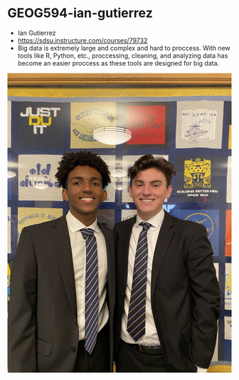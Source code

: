 # GEOG594-ian-gutierrez
* Ian Gutierrez
* https://sdsu.instructure.com/courses/79732
* Big data is extremely large and complex and hard to proccess. With new tools like R, Python, etc., proccessing, cleaning, and analyzing data
   has become an easier proccess as these tools are designed for big data.
   
![Me and Robel](IMG_5670.jpeg)
